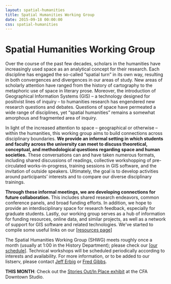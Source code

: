 ```yaml
---
layout: spatial-humanities
title: Spatial Humanities Working Group
date: 2015-09-18 00:00:00
css: spatial-humanities
---
```


# Spatial Humanities Working Group

Over the course of the past few decades, scholars in the humanities have increasingly used space as an analytical concept for their research. Each discipline has engaged the so-called “spatial turn” in its own way, resulting in both convergences and divergences in our areas of study. New areas of scholarly attention have ranged from the history of cartography to the metaphoric use of space in literary prose. Moreover, the introduction of Geographical Information Systems (GIS) – a technology designed for positivist lines of inquiry – to humanities research has engendered new research questions and debates. Questions of space have permeated a wide range of disciplines, yet “spatial humanities” remains a somewhat amorphous and fragmented area of inquiry. 

In light of the increased attention to space – geographical or otherwise – within the humanities, this working group aims to build connections across disciplinary boundaries. **We provide an informal setting in which students and faculty across the university can meet to discuss theoretical, conceptual, and methodological questions regarding space and human societies.** These conversations can and have taken numerous formats, including shared discussions of readings, collective workshopping of pre-circulated works-in-progress, training sessions in GIS software, and the invitation of outside speakers. Ultimately, the goal is to develop activities around participants’ interests and to compare our diverse disciplinary trainings.

**Through these informal meetings, we are developing connections for future collaboration.** This includes shared research endeavors, common conference panels, and broad funding efforts. In addition, we hope to provide an interdisciplinary space for research feedback, especially for graduate students. Lastly, our working group serves as a hub of information for funding resources, online data, and similar projects, as well as a network of support for GIS software and related technologies. We've started to compile some useful links on our [[resources page](resources)]

The Spatial Humanities Working Group (SHWG) meets roughly once a month (usually at 1:00 in the History Department); please check our [[our schedule](schedule)]. Technical workshops will be scheduled periodically according to interests and availability. For more information, or to be added to our listserv, please contact [Jeff Erbig](mailto:erbig@unm.edu) or [Fred Gibbs](mailto:fwgibbs@unm.edu).

**THIS MONTH**: Check out the [Stories Out/In Place exhibit](http://art.unm.edu/project/stories-outin-place/) at the CFA Downtown Studio.